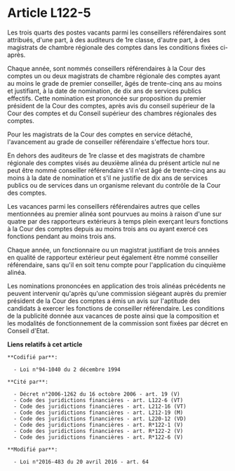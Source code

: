 # Article L122-5

Les trois quarts des postes vacants parmi les conseillers référendaires sont attribués, d'une part, à des auditeurs de 1re
classe, d'autre part, à des magistrats de chambre régionale des comptes dans les conditions fixées ci-après.

Chaque année, sont nommés conseillers référendaires à la Cour des comptes un ou deux magistrats de chambre régionale des
comptes ayant au moins le grade de premier conseiller, âgés de trente-cinq ans au moins et justifiant, à la date de
nomination, de dix ans de services publics effectifs. Cette nomination est prononcée sur proposition du premier président de
la Cour des comptes, après avis du conseil supérieur de la Cour des comptes et du Conseil supérieur des chambres régionales
des comptes.

Pour les magistrats de la Cour des comptes en service détaché, l'avancement au grade de conseiller référendaire s'effectue
hors tour.

En dehors des auditeurs de 1re classe et des magistrats de chambre régionale des comptes visés au deuxième alinéa du présent
article nul ne peut être nommé conseiller référendaire s'il n'est âgé de trente-cinq ans au moins à la date de nomination et
s'il ne justifie de dix ans de services publics ou de services dans un organisme relevant du contrôle de la Cour des comptes.

Les vacances parmi les conseillers référendaires autres que celles mentionnées au premier alinéa sont pourvues au moins à
raison d'une sur quatre par des rapporteurs extérieurs à temps plein exerçant leurs fonctions à la Cour des comptes depuis au
moins trois ans ou ayant exercé ces fonctions pendant au moins trois ans.

Chaque année, un fonctionnaire ou un magistrat justifiant de trois années en qualité de rapporteur extérieur peut également
être nommé conseiller référendaire, sans qu'il en soit tenu compte pour l'application du cinquième alinéa. 

Les nominations prononcées en application des trois alinéas précédents ne peuvent intervenir qu'après qu'une commission
siégeant auprès du premier président de la Cour des comptes a émis un avis sur l'aptitude des candidats à exercer les
fonctions de conseiller référendaire. Les conditions de la publicité donnée aux vacances de poste ainsi que la composition et
les modalités de fonctionnement de la commission sont fixées par décret en Conseil d'Etat.

**Liens relatifs à cet article**

	**Codifié par**:

	  - Loi n°94-1040 du 2 décembre 1994

	**Cité par**:

	  - Décret n°2006-1262 du 16 octobre 2006 - art. 19 (V)
	  - Code des juridictions financières - art. L122-6 (VT)
	  - Code des juridictions financières - art. L212-16 (VT)
	  - Code des juridictions financières - art. L212-19 (M)
	  - Code des juridictions financières - art. L220-12 (VD)
	  - Code des juridictions financières - art. R*122-1 (V)
	  - Code des juridictions financières - art. R*122-2 (V)
	  - Code des juridictions financières - art. R*122-6 (V)

	**Modifié par**:

	  - Loi n°2016-483 du 20 avril 2016 - art. 64
